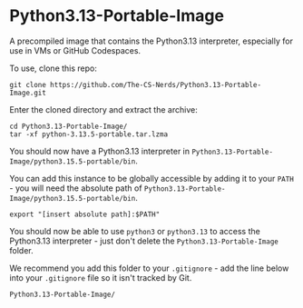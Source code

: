 # Python3.13-Portable-Image
A precompiled image that contains the Python3.13 interpreter, especially for use in VMs or GitHub Codespaces.

To use, clone this repo:

```
git clone https://github.com/The-CS-Nerds/Python3.13-Portable-Image.git
```

Enter the cloned directory and extract the archive:

```
cd Python3.13-Portable-Image/
tar -xf python-3.13.5-portable.tar.lzma
```

You should now have a Python3.13 interpreter in `Python3.13-Portable-Image/python3.15.5-portable/bin`.

You can add this instance to be globally accessible by adding it to your `PATH` - you will need the absolute path of `Python3.13-Portable-Image/python3.15.5-portable/bin`.

```
export "[insert absolute path]:$PATH"
```

You should now be able to use `python3` or `python3.13` to access the Python3.13 interpreter - just don't delete the `Python3.13-Portable-Image` folder.

We recommend you add this folder to your `.gitignore` - add the line below into your `.gitignore` file so it isn't tracked by Git.

```
Python3.13-Portable-Image/
```
